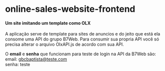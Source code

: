# online-sales-website-frontend
<h4>Um site imitando um template como OLX</h4>

A aplicação serve de template para sites de anuncios e do jeito que está ela consome uma API do grupo B7Web.
Para consumir sua propria API você só precisa alterar o arquivo OlxAPI.js de acordo com sua API.

O <strong>email</strong> e <strong>senha</strong> que funcionam para teste de login na API da B7Web são:<br/>
email: gbcbaptista@teste.com
<br/>
senha: teste
